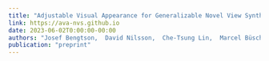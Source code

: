 ```yaml
---
title: "Adjustable Visual Appearance for Generalizable Novel View Synthesis"
link: https://ava-nvs.github.io
date: 2023-06-02T0:00:00-00:00
authors: "Josef Bengtson,  David Nilsson,  Che-Tsung Lin,  Marcel Büsching, and Fredrik Kahl"
publication: "preprint"
---
```


